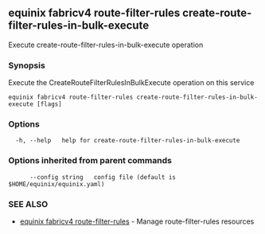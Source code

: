 ## equinix fabricv4 route-filter-rules create-route-filter-rules-in-bulk-execute

Execute create-route-filter-rules-in-bulk-execute operation

### Synopsis

Execute the CreateRouteFilterRulesInBulkExecute operation on this service

```
equinix fabricv4 route-filter-rules create-route-filter-rules-in-bulk-execute [flags]
```

### Options

```
  -h, --help   help for create-route-filter-rules-in-bulk-execute
```

### Options inherited from parent commands

```
      --config string   config file (default is $HOME/equinix/equinix.yaml)
```

### SEE ALSO

* [equinix fabricv4 route-filter-rules](equinix_fabricv4_route-filter-rules.md)	 - Manage route-filter-rules resources

